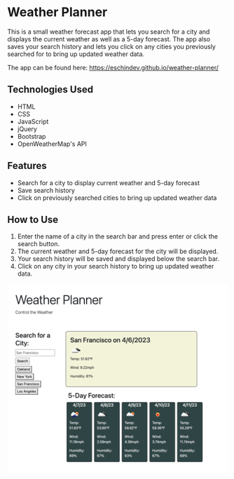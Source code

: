 # Weather Planner

This is a small weather forecast app that lets you search for a city and displays the current weather as well as a 5-day forecast. The app also saves your search history and lets you click on any cities you previously searched for to bring up updated weather data.

The app can be found here: https://eschindev.github.io/weather-planner/

## Technologies Used

- HTML
- CSS
- JavaScript
- jQuery
- Bootstrap
- OpenWeatherMap's API

## Features

- Search for a city to display current weather and 5-day forecast
- Save search history
- Click on previously searched cities to bring up updated weather data

## How to Use

1. Enter the name of a city in the search bar and press enter or click the search button.
2. The current weather and 5-day forecast for the city will be displayed.
3. Your search history will be saved and displayed below the search bar.
4. Click on any city in your search history to bring up updated weather data.

![App Screenshot](./assets/images/screenshot.png)